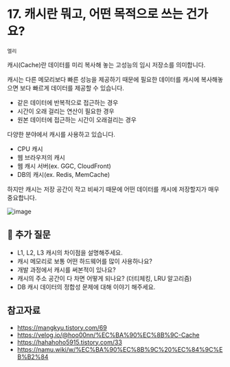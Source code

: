 # 17. 캐시란 뭐고, 어떤 목적으로 쓰는 건가요?

`엘리`

캐시(Cache)란 데이터를 미리 복사해 놓는 고성능의 임시 저장소를 의미합니다. 

캐시는 다른 메모리보다 빠른 성능을 제공하기 때문에 필요한 데이터를 캐시에 복사해놓으면 보다 빠르게 데이터를 제공할 수 있습니다. 
- 같은 데이터에 반복적으로 접근하는 경우
- 시간이 오래 걸리는 연산이 필요한 경우
- 원본 데이터에 접근하는 시간이 오래걸리는 경우  

다양한 분야에서 캐시를 사용하고 있습니다. 
- CPU 캐시
- 웹 브라우저의 캐시
- 웹 캐시 서버(ex. GGC, CloudFront)
- DB의 캐시(ex. Redis, MemCache)

하지만 캐시는 저장 공간이 작고 비싸기 때문에 어떤 데이터를 캐시에 저장할지가 매우 중요합니다. 

![image](https://user-images.githubusercontent.com/45311765/182028468-0c0617f2-75b9-48bd-8bce-ca8f2a8e191d.png)

## 🤔 추가 질문
- L1, L2, L3 캐시의 차이점을 설명해주세요. 
- 캐시 메모리로 보통 어떤 하드웨어를 많이 사용하나요?
- 개발 과정에서 캐시를 써본적이 있나요?
- 캐시의 주소 공간이 다 차면 어떻게 되나요? (더티체킹, LRU 알고리즘)
- DB 캐시 데이터의 정합성 문제에 대해 이야기 해주세요. 

## 참고자료
- https://mangkyu.tistory.com/69
- https://velog.io/@hoo00nn/%EC%BA%90%EC%8B%9C-Cache
- https://hahahoho5915.tistory.com/33
- https://namu.wiki/w/%EC%BA%90%EC%8B%9C%20%EC%84%9C%EB%B2%84
